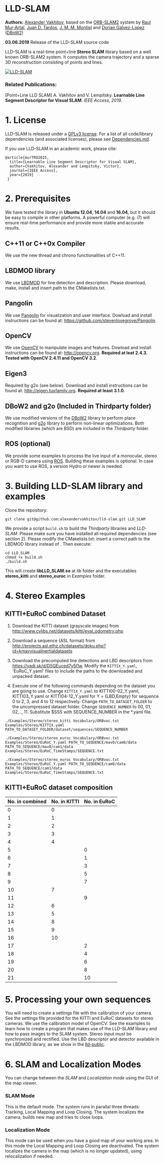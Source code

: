 # LLD-SLAM
**Authors:** 
[Alexander Vakhitov](https://alexandervakhitov.github.io/), based on the [ORB-SLAM2](https://github.com/raulmur/ORB_SLAM2.git) system by
[Raul Mur-Artal](http://webdiis.unizar.es/~raulmur/), [Juan D. Tardos](http://webdiis.unizar.es/~jdtardos/), [J. M. M. Montiel](http://webdiis.unizar.es/~josemari/) and [Dorian Galvez-Lopez](http://doriangalvez.com/) ([DBoW2](https://github.com/dorian3d/DBoW2))


**03.06.2019** Release of the LLD-SLAM source code

LLD-SLAM is a real-time point+line **Stereo SLAM** library based on a well known ORB-SLAM2 system.
It computes the camera trajectory and a sparse 3D reconstruction consisting of points and lines. 

[![LLD-SLAM](https://img.youtube.com/vi/ntFFiwXIhoA/0.jpg)](https://www.youtube.com/watch?v=ntFFiwXIhoA)

### Related Publications:

[Point+Line LLD SLAM] A. Vakhitov and V. Lempitsky. **Learnable Line Segment Descriptor for Visual SLAM**. *IEEE Access, 2019.*

# 1. License

LLD-SLAM is released under a [GPLv3 license](https://github.com/raulmur/ORB_SLAM2/blob/master/License-gpl.txt). For a list of all code/library dependencies (and associated licenses), please see [Dependencies.md](https://github.com/raulmur/ORB_SLAM2/blob/master/Dependencies.md).

If you use LLD-SLAM in an academic work, please cite:

    @article{murTRO2015,
      title={Learnable Line Segment Descriptor for Visual SLAM},
      author={Vakhitov, Alexander and Lempitsky, Victor},
      journal={IEEE Access},
      year={2019}
     }

# 2. Prerequisites
We have tested the library in **Ubuntu 12.04**, **14.04** and **16.04**, but it should be easy to compile in other platforms. A powerful computer (e.g. i7) will ensure real-time performance and provide more stable and accurate results.

## C++11 or C++0x Compiler
We use the new thread and chrono functionalities of C++11.

## LBDMOD library
We use [LBDMOD](https://github.com/alexandervakhitov/lbdmod.git) for line detection and description. Please download, make, install and insert path to the CMakelists.txt.

## Pangolin
We use [Pangolin](https://github.com/stevenlovegrove/Pangolin) for visualization and user interface. Dowload and install instructions can be found at: https://github.com/stevenlovegrove/Pangolin.

## OpenCV
We use [OpenCV](http://opencv.org) to manipulate images and features. Dowload and install instructions can be found at: http://opencv.org. **Required at leat 2.4.3. Tested with OpenCV 2.4.11 and OpenCV 3.2**.

## Eigen3
Required by g2o (see below). Download and install instructions can be found at: http://eigen.tuxfamily.org. **Required at least 3.1.0**.

## DBoW2 and g2o (Included in Thirdparty folder)
We use modified versions of the [DBoW2](https://github.com/dorian3d/DBoW2) library to perform place recognition and [g2o](https://github.com/RainerKuemmerle/g2o) library to perform non-linear optimizations. Both modified libraries (which are BSD) are included in the *Thirdparty* folder.

## ROS (optional)
We provide some examples to process the live input of a monocular, stereo or RGB-D camera using [ROS](ros.org). Building these examples is optional. In case you want to use ROS, a version Hydro or newer is needed.

# 3. Building LLD-SLAM library and examples

Clone the repository:
```
git clone git@github.com:alexandervakhitov/lld-slam.git LLD_SLAM
```

We provide a script `build.sh` to build the *Thirdparty* libraries and *LLD-SLAM*. Please make sure you have installed all required dependencies (see section 2). 
Please modify the CMakelists.txt: insert a correct path to the LBDMOD library instead of <LBDMOD LIBRARY DIR>. Then execute:
```
cd LLD_SLAM
chmod +x build.sh
./build.sh
```

This will create **libLLD_SLAM.so**  at *lib* folder and the executables **stereo_kitti** and **stereo_euroc** in *Examples* folder.

# 4. Stereo Examples

## KITTI+EuRoC combined Dataset

1. Download the KITTI dataset (grayscale images) from http://www.cvlibs.net/datasets/kitti/eval_odometry.php 

2. Download a sequence (ASL format) from http://projects.asl.ethz.ch/datasets/doku.php?id=kmavvisualinertialdatasets

3. Download the precomputed line detections and LBD descriptors from https://yadi.sk/d/D5QEuced7y5I1w. Modify the `KITTIX_Y.yaml`, 'EuRoC_Y.yaml' files to include the paths to the downloaded and unpacked dataset.

4. Execute one of the following commands depending on the dataset you are going to use. Change `KITTIX_Y.yaml` to 
KITTI00-02_Y.yaml, KITTI03_Y.yaml or KITTI04-12_Y.yaml for Y = {LBD,Empty} for sequence 0 to 2, 3, and 4 to 12 respectively. Change `PATH_TO_DATASET_FOLDER` to the uncompressed dataset folder. Change `SEQUENCE_NUMBER` to 00, 01, 02,.., 11. Substitute $SSS with SEQUENCE_NUMBER in the *.yaml file.
```
./Examples/Stereo/stereo_kitti Vocabulary/ORBvoc.txt Examples/Stereo/KITTIX.yaml PATH_TO_DATASET_FOLDER/dataset/sequences/SEQUENCE_NUMBER
```
```
./Examples/Stereo/stereo_euroc Vocabulary/ORBvoc.txt Examples/Stereo/EuRoC_Y.yaml PATH_TO_SEQUENCE/mav0/cam0/data PATH_TO_SEQUENCE/mav0/cam1/data Examples/Stereo/EuRoC_TimeStamps/SEQUENCE.txt
```
```
./Examples/Stereo/stereo_euroc Vocabulary/ORBvoc.txt Examples/Stereo/EuRoC_Y.yaml PATH_TO_SEQUENCE/cam0/data PATH_TO_SEQUENCE/cam1/data Examples/Stereo/EuRoC_TimeStamps/SEQUENCE.txt
```

## KITTI+EuRoC dataset composition
|No. in combined | No. in KITTI | No. in EuRoC |
|----------------|--------------|--------------|
| 0              | 0            |              |
| 1              | 1            |              |
| 2              | 2            |              |
| 3              | 3            |              |
| 4              | 4            |              |
| 5              |              | 0            |
| 6              |              | 1            |
| 7              |              | 3            |
| 8              |              | 5            |
| 9              |              | 7            |
| 10             | 7            |              |
| 11             |              | 9            |
| 12             | 6            |              |
| 13             | 5            |              |
| 14             | 8            |              |
| 15             | 9            |              |
| 16             | 10           |              |
| 17             |              | 2            |
| 18             |              | 4            |
| 19             |              | 6            |
| 20             |              | 8            |
| 21             |              | 10           |
  
  
# 5. Processing your own sequences
You will need to create a settings file with the calibration of your camera. 
See the settings file provided for the KITTI and EuRoC datasets for stereo cameras. We use the calibration model of OpenCV. See the examples to learn how to create a program that makes use of the LLD-SLAM library and how to pass images to the SLAM system. 
Stereo input must be synchronized and rectified. Use the LBD descriptor and detector available in the LBDMOD library, as we show in the [lld-public](git@github.com:alexandervakhitov/lld-public.git). 

# 6. SLAM and Localization Modes
You can change between the *SLAM* and *Localization mode* using the GUI of the map viewer.

### SLAM Mode
This is the default mode. The system runs in parallal three threads: Tracking, Local Mapping and Loop Closing. The system localizes the camera, builds new map and tries to close loops.

### Localization Mode
This mode can be used when you have a good map of your working area. In this mode the Local Mapping and Loop Closing are deactivated. The system localizes the camera in the map (which is no longer updated), using relocalization if needed. 

